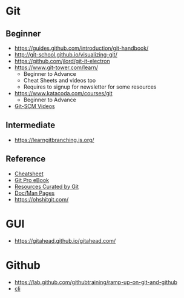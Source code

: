 # Git
## Beginner
* https://guides.github.com/introduction/git-handbook/
* http://git-school.github.io/visualizing-git/
* https://github.com/jlord/git-it-electron
* https://www.git-tower.com/learn/
	* Beginner to Advance
	* Cheat Sheets and videos too
	* Requires to signup for newsletter for some resources
* https://www.katacoda.com/courses/git
	* Beginner to Advance
* [Git-SCM Videos](https://git-scm.com/videos)

## Intermediate
* https://learngitbranching.js.org/

## Reference
* [Cheatsheet](https://github.github.com/training-kit/)
* [Git Pro eBook](https://git-scm.com/book)
* [Resources Curated by Git](https://git-scm.com/doc/ext)
* [Doc/Man Pages](https://git-scm.com/docs)
* https://ohshitgit.com/

# GUI
* https://gitahead.github.io/gitahead.com/

# Github
* https://lab.github.com/githubtraining/ramp-up-on-git-and-github
* [cli](https://cli.github.com/)
<!--stackedit_data:
eyJoaXN0b3J5IjpbLTE5OTUyNjYxNDAsLTE5MDUyODk3ODMsLT
gxNjUxOTcwNSwxODUzNDI1NjI2LDIxNzQ0MzA5MywtMjAxMzA3
NzY3MSwtMjA4ODc0NjYxMl19
-->